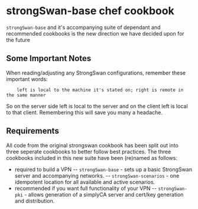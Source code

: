 # strongSwan-base chef cookbook

`strongSwan-base` and it's accompanying suite of dependant and recommended cookbooks is 
the new direction we have decided upon for the future

## Some Important Notes

When reading/adjusting any StrongSwan configurations, remember these important words:

        left is local to the machine it's stated on; right is remote in the same manner

So on the server side left is local to the server and on the client left is local to 
that client. Remembering this will save you many a headache.

## Requirements

All code from the original strongswan cookbook has been split out into three seperate 
cookbooks to better follow best practices. The three cookbooks included in this new
suite have been (re)named as follows:

- required to build a VPN
-- `strongSwan-base`       - sets up a basic StrongSwan server and accompanying networks.
-- `strongSwan-scenarios`  - one idempotent location for all available and active scenarios.
- recommended if you want full functionality of your VPN
-- `strongSwan-pki`        - allows generation of a simplyCA server and cert/key generation and distribution.